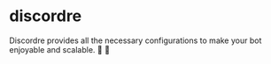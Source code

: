 # discordre
Discordre provides all the necessary configurations to make your bot enjoyable and scalable. 💯 🎉 
